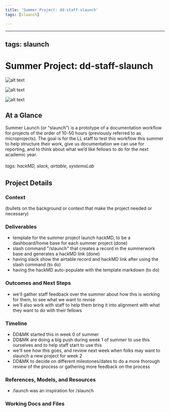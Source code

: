 ```yaml
---
title: 'Summer Project: dd-staff-slaunch'
tags: [slaunch]

---
```


---
tags: slaunch
---
# Summer Project: dd-staff-slaunch

![alt text](https://files.slack.com/files-pri/T0HTW3H0V-F0589R9R45Q/screenshot_2023-05-17_at_3.25.10_pm.png?pub_secret=e64f31a30a)

![alt text](https://files.slack.com/files-pri/T0HTW3H0V-F058ZGFPA64/screenshot_2023-05-17_at_3.26.23_pm.png?pub_secret=73526cc4e1)

![alt text](https://files.slack.com/files-pri/T0HTW3H0V-F058NFBGZ9P/screenshot_2023-05-17_at_3.29.25_pm.png?pub_secret=c79f97f33c)


## At a Glance
 
Summer Launch (or “slaunch”) is a prototype of a documentation workflow for projects of the order of 10-50 hours (previously referred to as microprojects). The goal is for the LL staff to test this workflow this summer to help structure their work, give us documentation we can use for reporting, and to think about what we’d like fellows to do for the next academic year.

###### tags: hackMD, slack, airtable, systemsLab

## Project Details

### Context

(bullets on the background or context that make the project needed or necessary)

### Deliverables 
* template for the summer project launch hackMD, to be a dashboard/home base for each summer project (done)
* slash command "/slaunch" that creates a record in the summerwork base and generates a hackMD link (done)
* having slack show the airtable record and hackMD link after using the slash command (to do)
* having the hackMD auto-populate with the template markdown (to do)

### Outcomes and Next Steps
* we'll gather staff feedback over the summer about how this is working for them, to see what we want to revise
* we'll also work with staff to help them bring it into alignment with what they want to do with their fellows

### Timeline
* DD&MK started this in week 0 of summer
* DD&MK are doing a big push during week 1 of summer to use this ourselves and to help staff start to use this
* we'll see how this goes, and review next week when folks may want to slaunch a new project for week 2
* DD&MK to decide on different milestones/dates to do a more thorough review of the process or gathering more feedback on the process

### References, Models, and Resources 
* /launch was an inspiration for /slaunch

### Working Docs and Files
